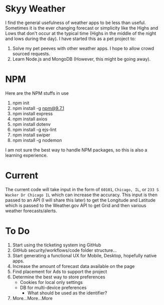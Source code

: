 # Skyy Weather
I find the general usefulness of weather apps to be less than useful. Sometimes it is the ever changing forecast or simplicity like the Highs and Lows that don't occur at the typical time (Highs in the middle of the night and lows during the day). I have started this as a pet project to:

1. Solve my pet peeves with other weather apps. I hope to allow crowd sourced requests.
2. Learn Node.js and MongoDB (However, this might be going away).

# NPM
Here are the NPM stuffs in use

1. npm init
2. npm install -g npm@9.7.1
3. npm install express
4. npm install axios
5. npm install dotenv
6. npm install -g ejs-lint
7. npm install swiper
8. npm install -g nodemon

I am not sure the best way to handle NPM packages, so this is also a learning experience.

# Current
The current code will take input in the form of `60101`, `Chicago, IL`, or `233 S Wacker Dr Chicago IL` which can increase the accuracy. This input is then passed to an API (I will share this later) to get the Longitude and Latitude which is passed to the Weather.gov API to get Grid and then various weather forecasts/alerts.

# To Do
1. Start using the ticketing system ing GitHub
2. GitHub security/workflows/code folder structure...
2. Start generating a functional UX for Mobile, Desktop, hopefully native apps.
3. Increase the amount of forecast data available on the page
4. Find placement for Ads to support the project
5. Determine the best way to store preferences
    * Cookies for local only settings
    * DB for multi-device preferences
        - What should be used as the identifier?
6. More...More...More
